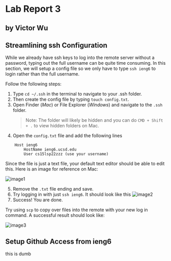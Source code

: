# Lab Report 3
## by Victor Wu

## **Streamlining ssh Configuration**
While we already have ssh keys to log into the remote server without a password, typing out the full username can be quite time consuming. In this section, we will setup a config file so we only have to type `ssh ieng6` to login rather than the full username.

Follow the following steps:
1. Type `cd ~/.ssh` in the terminal to navigate to your .ssh folder.
2. Then create the config file by typing `touch config.txt`.
3. Open Finder (*Mac*) or File Explorer (*Windows*) and navigate to the `.ssh` folder.
    > Note: The folder will likely be hidden and you can do `CMD + Shift + .` to view hidden folders on Mac.
4. Open the `config.txt` file and add the following lines 
```
    Host ieng6
        HostName ieng6.ucsd.edu
        User cs15lsp22zzz (use your username)
```
Since the file is just a text file, your default text editor should be able to edit this. Here is an image for reference on Mac: 

![image1](https://raw.githubusercontent.com/vjwuUCSD/cse15l-lab-reports/main/LabReport3/Screen%20Shot%202022-05-08%20at%208.20.53%20PM.png)

5. Remove the `.txt` file ending and save.
6. Try logging in with just `ssh ieng6`. It should look like this 
![image2](https://github.com/vjwuUCSD/cse15l-lab-reports/blob/main/LabReport3/Screen%20Shot%202022-04-29%20at%207.41.37%20PM.png?raw=true)
7. Success! You are done.

Try using `scp` to copy over files into the remote with your new log in command. A successful result should look like:

![image3](https://github.com/vjwuUCSD/cse15l-lab-reports/blob/main/LabReport3/Screen%20Shot%202022-05-08%20at%208.33.52%20PM.png?raw=true)

## **Setup Github Access from ieng6** 

this is dumb

